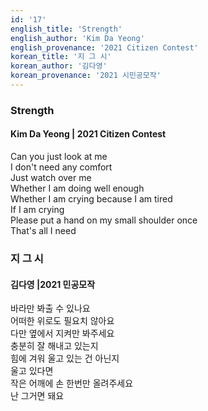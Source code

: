 ```yaml
---
id: '17'
english_title: 'Strength'
english_author: 'Kim Da Yeong'
english_provenance: '2021 Citizen Contest'
korean_title: '지 그 시'
korean_author: '김다영'
korean_provenance: '2021 시민공모작'
---
```


### Strength

#### Kim Da Yeong | 2021 Citizen Contest

Can you just look at me\
I don't need any comfort\
Just watch over me\
Whether I am doing well enough\
Whether I am crying because I am tired\
If I am crying \
Please put a hand on my small shoulder once\
That's all I need

### 지 그 시

#### 김다영 |2021 민공모작

바라만 봐출 수 있나요\
어떠한 위로도 필요치 않아요\
다만 옆에서 지켜만 봐주세요\
충분히 잘 해내고 있는지\
힘에 겨워 울고 있는 건 아닌지\
울고 있다면\
작은 어깨에 손 한번만 올려주세요\
난 그거면 돼요
